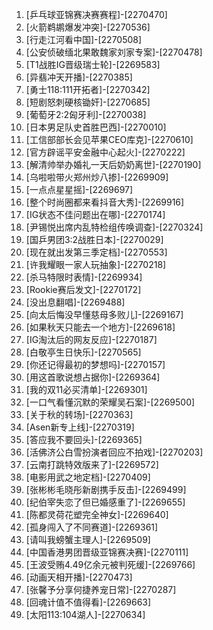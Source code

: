 
1. [乒乓球亚锦赛决赛赛程]-[2270470]
1. [火箭鹈鹕爆发冲突]-[2270536]
1. [行走江河看中国]-[2270508]
1. [公安侦破缅北果敢魏家刘家专案]-[2270478]
1. [T1战胜IG晋级瑞士轮]-[2269583]
1. [异翡冲天开播]-[2270385]
1. [勇士118:111开拓者]-[2270342]
1. [短剧怒刺硬核锄奸]-[2270685]
1. [葡萄牙2:2匈牙利]-[2270038]
1. [日本男足队史首胜巴西]-[2270010]
1. [工信部部长会见苹果CEO库克]-[2270610]
1. [官方辟谣平安金融中心起火]-[2270222]
1. [解清帅举办婚礼一天后奶奶离世]-[2270190]
1. [乌啦啦带火郑州炒八掺]-[2269909]
1. [一点点星星摇]-[2269697]
1. [整个时尚圈都来看抖音大秀]-[2269916]
1. [IG状态不佳问题出在哪]-[2270174]
1. [尹锡悦出席内乱特检组传唤调查]-[2270324]
1. [国乒男团3:2战胜日本]-[2270029]
1. [现在就出发第三季定档]-[2270553]
1. [许我耀眼一家人玩抽象]-[2270218]
1. [杀马特限时表情]-[2269934]
1. [Rookie赛后发文]-[2270172]
1. [没出息翻唱]-[2269488]
1. [向太后悔没早懂慈母多败儿]-[2269167]
1. [如果秋天只能去一个地方]-[2269618]
1. [IG淘汰后的网友反应]-[2270187]
1. [白敬亭生日快乐]-[2270565]
1. [你还记得最初的梦想吗]-[2270157]
1. [用这首歌说想占据你]-[2269364]
1. [我的双11必买清单]-[2269301]
1. [一口气看懂沉默的荣耀吴石案]-[2269500]
1. [关于秋的转场]-[2270363]
1. [Asen新专上线]-[2270319]
1. [答应我不要回头]-[2269365]
1. [活佛济公白雪扮演者回应不拍戏]-[2270203]
1. [云南打跳特效版来了]-[2269572]
1. [电影用武之地定档]-[2270409]
1. [张彬彬毛晓彤新剧携手反击]-[2269499]
1. [纪伯宰失恋了但已婚感重了]-[2269655]
1. [陈都灵荷花塑完全神女]-[2269640]
1. [孤身闯入了不同赛道]-[2269361]
1. [请叫我螃蟹主理人]-[2269509]
1. [中国香港男团晋级亚锦赛决赛]-[2270111]
1. [王波受贿4.49亿余元被判死缓]-[2269766]
1. [动画天相开播]-[2270473]
1. [张馨予分享何捷养宠日常]-[2270287]
1. [回魂计值不值得看]-[2269663]
1. [太阳113:104湖人]-[2270634]